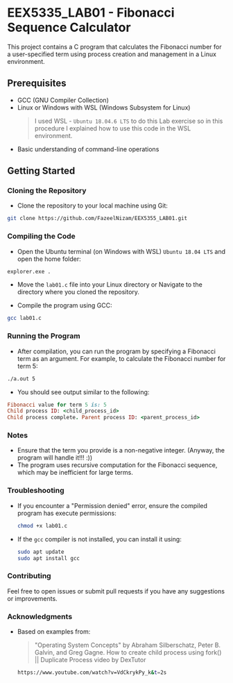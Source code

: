 # EEX5335_LAB01 - Fibonacci Sequence Calculator

This project contains a C program that calculates the Fibonacci number for a user-specified term using process creation and management in a Linux environment.

## Prerequisites

- GCC (GNU Compiler Collection)
- Linux or Windows with WSL (Windows Subsystem for Linux)
  > I used WSL - `Ubuntu 18.04.6 LTS` to do this Lab exercise so in this procedure I explained how to use this code in the WSL environment.
- Basic understanding of command-line operations

## Getting Started

### Cloning the Repository

- Clone the repository to your local machine using Git:

```sh
git clone https://github.com/FazeelNizam/EEX5355_LAB01.git
```

### Compiling the Code

- Open the Ubuntu terminal (on Windows with WSL) `Ubuntu 18.04 LTS` and open the home folder:

```sh
explorer.exe .
```

- Move the `lab01.c` file into your Linux directory or Navigate to the directory where you cloned the repository.

- Compile the program using GCC:

```sh
gcc lab01.c
```

### Running the Program

- After compilation, you can run the program by specifying a Fibonacci term as an argument. For example, to calculate the Fibonacci number for term 5:

```sh
./a.out 5
```

- You should see output similar to the following:

```ruby
Fibonacci value for term 5 is: 5
Child process ID: <child_process_id>
Child process complete. Parent process ID: <parent_process_id>
```

### Notes

- Ensure that the term you provide is a non-negative integer. (Anyway, the program will handle it!!! :))
- The program uses recursive computation for the Fibonacci sequence, which may be inefficient for large terms.

### Troubleshooting

- If you encounter a "Permission denied" error, ensure the compiled program has execute permissions:

  ```sh
  chmod +x lab01.c
  ```

- If the `gcc` compiler is not installed, you can install it using:

  ```sh
  sudo apt update
  sudo apt install gcc
  ```

### Contributing

Feel free to open issues or submit pull requests if you have any suggestions or improvements.

### Acknowledgments

- Based on examples from:
  > "Operating System Concepts" by Abraham Silberschatz, Peter B. Galvin, and Greg Gagne.
  > How to create child process using fork() || Duplicate Process video by DexTutor
  ```sh
  https://www.youtube.com/watch?v=VdCkrykPy_k&t=2s
  ```
